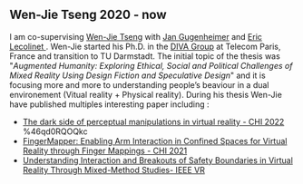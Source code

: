 ## Wen-Jie Tseng 2020 - now
I am co-supervising [Wen-Jie Tseng](https://wenjietseng.com/) with [Jan Gugenheimer](https://gugenheimer.com/) and [Eric Lecolinet ](https://perso.telecom-paristech.fr/elc/).
Wen-Jie started his Ph.D. in the [DIVA Group](https://diva.telecom-paristech.fr/) at Telecom Paris, France and transition to TU Darmstadt.
The initial topic of the thesis was "*Augmented Humanity: Exploring Ethical, Social and Political Challenges of Mixed Reality Using Design Fiction and Speculative Design*" and it is focusing more and more to understanding people’s beaviour in a dual environement (Vitual reality + Physical reality).
During his thesis Wen-Jie have published multiples interesting paper including : 
* [The dark side of perceptual manipulations in virtual reality - CHI 2022](https://dl.acm.org/doi/abs/10.1145/3491102.3517728?casa_token=4Hxu2GUiSvAAAAAA:ErKU9rhaog4i8lgUeRf8o3TV5aingPZmLmOl3z_NWhR8wICU1HzxvAF7Zix8jMLQCEyfVo7TA4CY5g) %46qd0RQOQkc
* [FingerMapper: Enabling Arm Interaction in Confined Spaces for Virtual Reality through Finger Mappings - CHI 2021](https://dl.acm.org/doi/abs/10.1145/3411763.3451573)
* [Understanding Interaction and Breakouts of Safety Boundaries in Virtual Reality Through Mixed-Method Studies- IEEE VR](https://ieeexplore.ieee.org/abstract/document/10494194)
